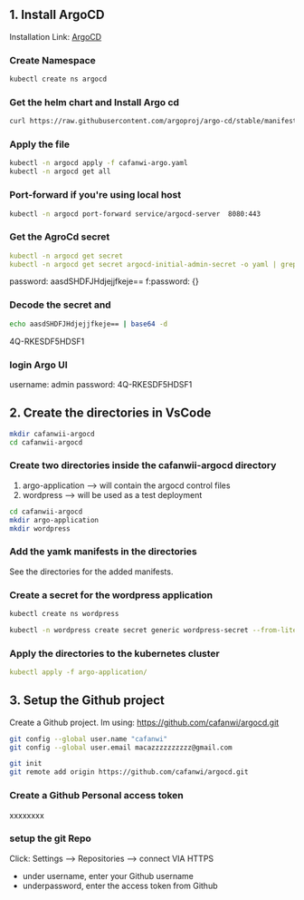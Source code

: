## 1. Install ArgoCD
Installation Link: [ArgoCD](https://argo-cd.readthedocs.io/en/stable/getting_started/)

### Create Namespace

```sh
kubectl create ns argocd
```

### Get the helm chart and Install Argo cd

```sh
curl https://raw.githubusercontent.com/argoproj/argo-cd/stable/manifests/install.yaml > cafanwi-argo.yaml
```

### Apply the file

```sh
kubectl -n argocd apply -f cafanwi-argo.yaml
kubectl -n argocd get all
```

### Port-forward if you're using local host

```sh
kubectl -n argocd port-forward service/argocd-server  8080:443
```

### Get the AgroCd secret

```yaml
kubectl -n argocd get secret
kubectl -n argocd get secret argocd-initial-admin-secret -o yaml | grep -i pass
```

  password: aasdSHDFJHdjejjfkeje==
        f:password: {}

### Decode the secret and 

```sh
echo aasdSHDFJHdjejjfkeje== | base64 -d 
```

4Q-RKESDF5HDSF1

### login Argo UI
username: admin
password: 4Q-RKESDF5HDSF1

## 2. Create the directories in VsCode

```sh
mkdir cafanwii-argocd
cd cafanwii-argocd
```

### Create two directories inside the cafanwii-argocd directory

1. argo-application   --> will contain the argocd control files
2. wordpress --> will be used as a test deployment

```sh
cd cafanwii-argocd
mkdir argo-application
mkdir wordpress
```

### Add the yamk manifests in the directories

See the directories for the added manifests.

### Create a secret for the wordpress application


```sh
kubectl create ns wordpress 

kubectl -n wordpress create secret generic wordpress-secret --from-literal password=password123 --from-literal username=collins
```

### Apply the directories to the kubernetes cluster

```yaml
kubectl apply -f argo-application/
```

## 3. Setup the Github project
Create a Github project. Im using: https://github.com/cafanwi/argocd.git

```sh
git config --global user.name "cafanwi"
git config --global user.email macazzzzzzzzzz@gmail.com
```

```sh
git init
git remote add origin https://github.com/cafanwi/argocd.git
```

### Create a Github Personal access token

xxxxxxxx

### setup the git Repo
Click: Settings --> Repositories --> connect VIA HTTPS 

- under username, enter your Github username
- underpassword, enter the access token from Github



